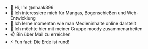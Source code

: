 - 👋 Hi, I’m @nhaak396
- 👀 Ich interessiere mich für Mangas, Bogenschießen und Web-Entwicklung
- 🌱 Ich lerne momentan wie man Medieninhalte online darstellt
- 💞️ Ich möchte hier mit meiner Gruppe moody zusammenarbeiten
- 📫 Bin über Mail zu erreichen
- ⚡ Fun fact: Die Erde ist rund!

<!---
nhaak396/nhaak396 is a ✨ special ✨ repository because its `README.md` (this file) appears on your GitHub profile.
You can click the Preview link to take a look at your changes.
--->

